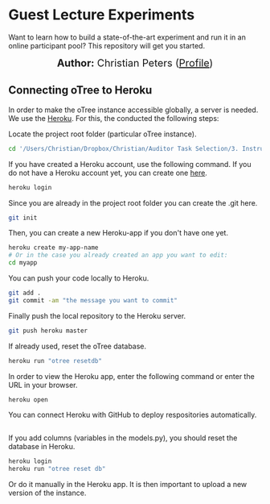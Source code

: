 # Guest Lecture Experiments

Want to learn how to build a state-of-the-art experiment and run it in an online participant pool? This repository will get you started.

<p align = "center">
  <span style='font-size: 15pt'><strong>Author:</strong> Christian Peters (<a href="https://www.tilburguniversity.edu/staff/c-p-h-peters">Profile</a>)</span>
</p>

## Connecting oTree to Heroku

In order to make the oTree instance accessible globally, a server is needed. We use the [Heroku](http://herokuapp.com). For this, the conducted the following steps:

Locate the project root folder (particular oTree instance).

```bash
cd '/Users/Christian/Dropbox/Christian/Auditor Task Selection/3. Instrument/TaskDiscretionExperiment/oTree_Task_Discretion'
```

If you have created a Heroku account, use the following command. If you do not have a Heroku account yet, you can create one [here](https://signup.heroku.com/login).

```bash
heroku login
```

Since you are already in the project root folder you can create the .git here.

```bash
git init
```

Then, you can create a new Heroku-app if you don't have one yet. 

```bash
heroku create my-app-name
# Or in the case you already created an app you want to edit:
cd myapp
```

You can push your code locally to Heroku.

```bash
git add .
git commit -am "the message you want to commit"
```

Finally push the local repository to the Heroku server.

```bash
git push heroku master
```

If already used, reset the oTree database.

```bash
heroku run "otree resetdb"
```

In order to view the Heroku app, enter the following command or enter the URL in your browser.

```
heroku open
```

You can connect Heroku with GitHub to deploy respositories automatically.

##

If you add columns (variables in the models.py), you should reset the database in Heroku.

```bash
heroku login
heroku run "otree reset db"
```

Or do it manually in the Heroku app. It is then important to upload a new version of the instance.

